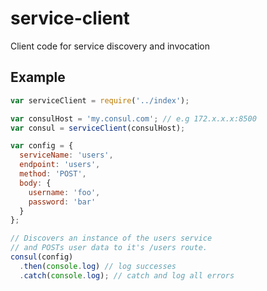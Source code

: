 # service-client
Client code for service discovery and invocation

## Example

```javascript
var serviceClient = require('../index');

var consulHost = 'my.consul.com'; // e.g 172.x.x.x:8500
var consul = serviceClient(consulHost);

var config = {
  serviceName: 'users',
  endpoint: 'users',
  method: 'POST',
  body: {
    username: 'foo',
    password: 'bar'
  }
};

// Discovers an instance of the users service
// and POSTs user data to it's /users route.
consul(config)
  .then(console.log) // log successes
  .catch(console.log); // catch and log all errors
```
